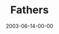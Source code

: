 ---
layout: message
category: message
series: "Supermodels"
title: "Fathers"
date: 2003-06-14-00-00
message_id: 219
sc-permalink-url: "http://soundcloud.com/crdschurch/fathers"
audio: "http://s3.amazonaws.com/crossroads-media/messages/audio/Supermodels_06-15-03_Fathers.mp3"
audio-duration: "35:32"
tag: 
 - parenting
 - parent
 - kids
 - father
 - fathers
 - children
 - tome
explicit: false
---